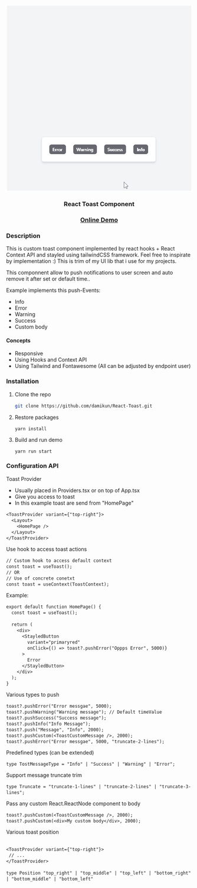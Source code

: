 <!-- PROJECT LOGO -->
<br />
<p align="center">
  <a href="https://github.com/damikun/React-File-DragDrop">
  <img src="images/toast.gif" alt="Example ract toast" >
  </a>

  <h3 align="center">React Toast Component</h3>
   <h3 align="center">
    <a href="https://damikun.github.io/React-Toast/">Online Demo</a>
  </h3>
</p>

### Description

This is custom toast component implemented by react hooks + React Context API and stayled using tailwindCSS framework. Feel free to inspirate by implementation :) This is trim of my UI lib that i use for my projects.

This componnent allow to push notifications to user screen and auto remove it after set or default time..

Example implements this push-Events:

- Info
- Error
- Warning
- Success
- Custom body

#### Concepts

- Responsive
- Using Hooks and Context API
- Using Tailwind and Fontawesome
  (All can be adjusted by endpoint user)

### Installation

1. Clone the repo
   ```sh
   git clone https://github.com/damikun/React-Toast.git
   ```
2. Restore packages
   ```
   yarn install
   ```
3. Build and run demo
   ```
   yarn run start
   ```

<!-- USAGE EXAMPLES -->

### Configuration API

Toast Provider

- Usually placed in Providers.tsx or on top of App.tsx
- Give you access to toast
- In this example toast are send from "HomePage"

```tsx
<ToastProvider variant={"top-right"}>
  <Layout>
    <HomePage />
  </Layout>
</ToastProvider>
```

Use hook to access toast actions

```tsx
// Custom hook to access default context
const toast = useToast();
// OR
// Use of concrete conetxt
const toast = useContext(ToastContext);
```

Example:

```tsx
export default function HomePage() {
  const toast = useToast();

  return (
    <div>
      <StayledButton
        variant="primaryred"
        onClick={() => toast?.pushError("Oppps Error", 5000)}
      >
        Error
      </StayledButton>
    </div>
  );
}
```

Various types to push

```tsx
toast?.pushError("Error messgae", 5000);
toast?.pushWarning("Warning message"); // Default timeValue
toast?.pushSuccess("Success message");
toast?.pushInfo("Info Message");
toast?.push("Message", "Info", 2000);
toast?.pushCustom(<ToastCustomMessage />, 2000);
toast?.pushError("Error messgae", 5000, "truncate-2-lines");
```

Predefined types (can be extended)

```tsx
type TostMessageType = "Info" | "Success" | "Warning" | "Error";
```

Support message truncate trim

```tsx
type Truncate = "truncate-1-lines" | "truncate-2-lines" | "truncate-3-lines";
```

Pass any custom React.ReactNode component to body

```tsx
toast?.pushCustom(<ToastCustomMessage />, 2000);
toast?.pushCustom(<div>My custom body</div>, 2000);
```

Various toast position

```tsx

<ToastProvider variant={"top-right"}>
 // ...
</ToastProvider>

type Position "top_right" | "top_middle" | "top_left" | "bottom_right" | "bottom_middle" | "bottom_left"
```
